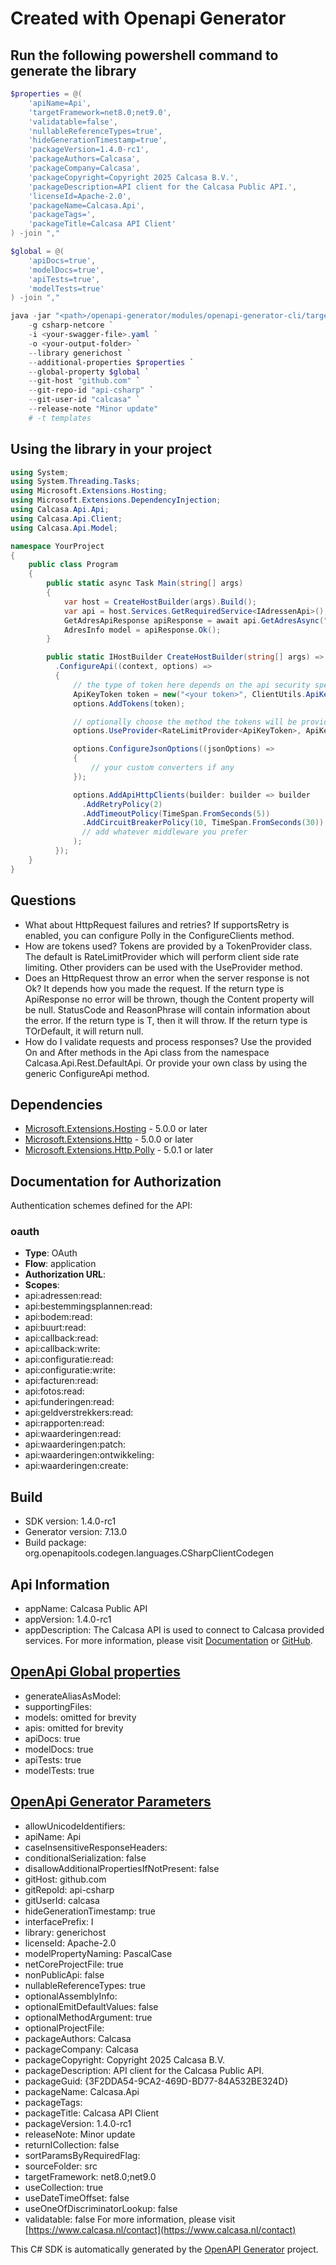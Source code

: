 # Created with Openapi Generator

<a id="cli"></a>
## Run the following powershell command to generate the library

```ps1
$properties = @(
    'apiName=Api',
    'targetFramework=net8.0;net9.0',
    'validatable=false',
    'nullableReferenceTypes=true',
    'hideGenerationTimestamp=true',
    'packageVersion=1.4.0-rc1',
    'packageAuthors=Calcasa',
    'packageCompany=Calcasa',
    'packageCopyright=Copyright 2025 Calcasa B.V.',
    'packageDescription=API client for the Calcasa Public API.',
    'licenseId=Apache-2.0',
    'packageName=Calcasa.Api',
    'packageTags=',
    'packageTitle=Calcasa API Client'
) -join ","

$global = @(
    'apiDocs=true',
    'modelDocs=true',
    'apiTests=true',
    'modelTests=true'
) -join ","

java -jar "<path>/openapi-generator/modules/openapi-generator-cli/target/openapi-generator-cli.jar" generate `
    -g csharp-netcore `
    -i <your-swagger-file>.yaml `
    -o <your-output-folder> `
    --library generichost `
    --additional-properties $properties `
    --global-property $global `
    --git-host "github.com" `
    --git-repo-id "api-csharp" `
    --git-user-id "calcasa" `
    --release-note "Minor update"
    # -t templates
```

<a id="usage"></a>
## Using the library in your project

```cs
using System;
using System.Threading.Tasks;
using Microsoft.Extensions.Hosting;
using Microsoft.Extensions.DependencyInjection;
using Calcasa.Api.Api;
using Calcasa.Api.Client;
using Calcasa.Api.Model;

namespace YourProject
{
    public class Program
    {
        public static async Task Main(string[] args)
        {
            var host = CreateHostBuilder(args).Build();
            var api = host.Services.GetRequiredService<IAdressenApi>();
            GetAdresApiResponse apiResponse = await api.GetAdresAsync("todo");
            AdresInfo model = apiResponse.Ok();
        }

        public static IHostBuilder CreateHostBuilder(string[] args) => Host.CreateDefaultBuilder(args)
          .ConfigureApi((context, options) =>
          {
              // the type of token here depends on the api security specifications
              ApiKeyToken token = new("<your token>", ClientUtils.ApiKeyHeader.Authorization);
              options.AddTokens(token);

              // optionally choose the method the tokens will be provided with, default is RateLimitProvider
              options.UseProvider<RateLimitProvider<ApiKeyToken>, ApiKeyToken>();

              options.ConfigureJsonOptions((jsonOptions) =>
              {
                  // your custom converters if any
              });

              options.AddApiHttpClients(builder: builder => builder
                .AddRetryPolicy(2)
                .AddTimeoutPolicy(TimeSpan.FromSeconds(5))
                .AddCircuitBreakerPolicy(10, TimeSpan.FromSeconds(30))
                // add whatever middleware you prefer
              );
          });
    }
}
```
<a id="questions"></a>
## Questions

- What about HttpRequest failures and retries?
  If supportsRetry is enabled, you can configure Polly in the ConfigureClients method.
- How are tokens used?
  Tokens are provided by a TokenProvider class. The default is RateLimitProvider which will perform client side rate limiting.
  Other providers can be used with the UseProvider method.
- Does an HttpRequest throw an error when the server response is not Ok?
  It depends how you made the request. If the return type is ApiResponse<T> no error will be thrown, though the Content property will be null. 
  StatusCode and ReasonPhrase will contain information about the error.
  If the return type is T, then it will throw. If the return type is TOrDefault, it will return null.
- How do I validate requests and process responses?
  Use the provided On and After methods in the Api class from the namespace Calcasa.Api.Rest.DefaultApi.
  Or provide your own class by using the generic ConfigureApi method.

<a id="dependencies"></a>
## Dependencies

- [Microsoft.Extensions.Hosting](https://www.nuget.org/packages/Microsoft.Extensions.Hosting/) - 5.0.0 or later
- [Microsoft.Extensions.Http](https://www.nuget.org/packages/Microsoft.Extensions.Http/) - 5.0.0 or later
- [Microsoft.Extensions.Http.Polly](https://www.nuget.org/packages/Microsoft.Extensions.Http.Polly/) - 5.0.1 or later

<a id="documentation-for-authorization"></a>
## Documentation for Authorization


Authentication schemes defined for the API:
<a id="oauth"></a>
### oauth

- **Type**: OAuth
- **Flow**: application
- **Authorization URL**: 
- **Scopes**:   
- api:adressen:read:   
- api:bestemmingsplannen:read:   
- api:bodem:read:   
- api:buurt:read:   
- api:callback:read:   
- api:callback:write:   
- api:configuratie:read:   
- api:configuratie:write:   
- api:facturen:read:   
- api:fotos:read:   
- api:funderingen:read:   
- api:geldverstrekkers:read:   
- api:rapporten:read:   
- api:waarderingen:read:   
- api:waarderingen:patch:   
- api:waarderingen:ontwikkeling:   
- api:waarderingen:create: 


## Build
- SDK version: 1.4.0-rc1
- Generator version: 7.13.0
- Build package: org.openapitools.codegen.languages.CSharpClientCodegen

## Api Information
- appName: Calcasa Public API
- appVersion: 1.4.0-rc1
- appDescription: The Calcasa API is used to connect to Calcasa provided services. For more information, please visit [Documentation](https://docs.calcasa.nl) or [GitHub](https://github.com/calcasa/api).

## [OpenApi Global properties](https://openapi-generator.tech/docs/globals)
- generateAliasAsModel: 
- supportingFiles: 
- models: omitted for brevity
- apis: omitted for brevity
- apiDocs: true
- modelDocs: true
- apiTests: true
- modelTests: true

## [OpenApi Generator Parameters](https://openapi-generator.tech/docs/generators/csharp-netcore)
- allowUnicodeIdentifiers: 
- apiName: Api
- caseInsensitiveResponseHeaders: 
- conditionalSerialization: false
- disallowAdditionalPropertiesIfNotPresent: false
- gitHost: github.com
- gitRepoId: api-csharp
- gitUserId: calcasa
- hideGenerationTimestamp: true
- interfacePrefix: I
- library: generichost
- licenseId: Apache-2.0
- modelPropertyNaming: PascalCase
- netCoreProjectFile: true
- nonPublicApi: false
- nullableReferenceTypes: true
- optionalAssemblyInfo: 
- optionalEmitDefaultValues: false
- optionalMethodArgument: true
- optionalProjectFile: 
- packageAuthors: Calcasa
- packageCompany: Calcasa
- packageCopyright: Copyright 2025 Calcasa B.V.
- packageDescription: API client for the Calcasa Public API.
- packageGuid: {3F2DDA54-9CA2-469D-BD77-84A532BE324D}
- packageName: Calcasa.Api
- packageTags: 
- packageTitle: Calcasa API Client
- packageVersion: 1.4.0-rc1
- releaseNote: Minor update
- returnICollection: false
- sortParamsByRequiredFlag: 
- sourceFolder: src
- targetFramework: net8.0;net9.0
- useCollection: true
- useDateTimeOffset: false
- useOneOfDiscriminatorLookup: false
- validatable: false
For more information, please visit [https://www.calcasa.nl/contact](https://www.calcasa.nl/contact)

This C# SDK is automatically generated by the [OpenAPI Generator](https://openapi-generator.tech) project.
